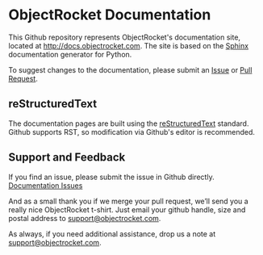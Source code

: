 ObjectRocket Documentation
=====================

This Github repository represents ObjectRocket's documentation site, located at http://docs.objectrocket.com. The site is based on the [Sphinx](http://sphinx-doc.org/) documentation generator for Python.


To suggest changes to the documentation, please submit an [Issue](https://github.com/objectrocket/documentation/issues/new) or [Pull Request](https://github.com/objectrocket/documentation/compare/).

reStructuredText
----------------

The documentation pages are built using the [reStructuredText](http://docutils.sourceforge.net/rst.html) standard.
Github supports RST, so modification via Github's editor is recommended.

Support and Feedback
--------------------

If you find an issue, please submit the issue in Github directly.
[Documentation Issues](https://github.com/objectrocket/documentation/issues)

And as a small thank you if we merge your pull request, we’ll send you a really nice ObjectRocket t-shirt.  Just email your github handle, size and postal address to [support@objectrocket.com](mailto:support@objectrocket.com).

As always, if you need additional assistance, drop us a note at
[support@objectrocket.com](mailto:support@objectrocket.com).
